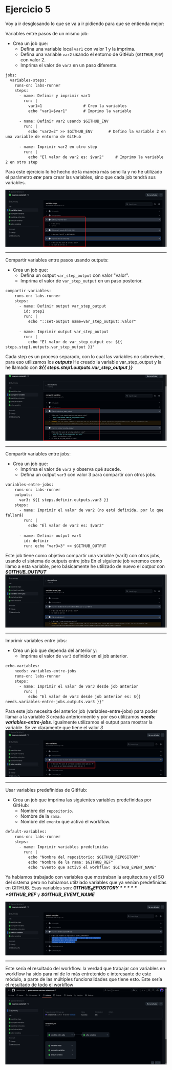 # Ejercicio 5

Voy a ir desglosando lo que se va a ir pidiendo para que se entienda mejor:

Variables entre pasos de un mismo job:

- Crea un job que:
  - Defina una variable local ``var1`` con valor 1 y la imprima.
  - Defina una variable ``var2`` usando el entorno de GitHub (``$GITHUB_ENV``) con valor 2.
  - Imprima el valor de ``var2`` en un paso diferente.

```
jobs:
  variables-steps:
    runs-on: labs-runner
    steps:
      - name: Definir y imprimir var1
        run: |
          var1=1                  # Creo la variables
          echo "var1=$var1"       # Imprimo la variable

      - name: Definir var2 usando $GITHUB_ENV
        run: |
          echo "var2=2" >> $GITHUB_ENV       # Defino la variable 2 en una variable de entorno de GitHub

      - name: Imprimir var2 en otro step
        run: |
          echo "El valor de var2 es: $var2"     # Imprimo la variable 2 en otro step
```

Para este ejercicio lo he hecho de la manera más sencilla y no he utilizado el parámetro ***env*** para crear las variables, sino que cada job tendrá sus variables.

![alt text](../../auxiliar/variabes5.1.png)

---
Compartir variables entre pasos usando outputs:

- Crea un job que:
  - Defina un output ``var_step_output`` con valor "valor".
  - Imprima el valor de ``var_step_output`` en un paso posterior.

```
compartir-variables:
    runs-on: labs-runner
    steps:
      - name: Definir output var_step_output
        id: step1
        run: |
          echo "::set-output name=var_step_output::valor"

      - name: Imprimir output var_step_output
        run: |
          echo "El valor de var_step_output es: ${{ steps.step1.outputs.var_step_output }}"
```

Cada step es un proceso separado, con lo cual las variables no sobreviven, para eso utilizamos los ***outputs***
He creado la variable var_step_output y la he llamado con ***${{ steps.step1.outputs.var_step_output }}***

![alt text](../../auxiliar/variabes5.1.1.png)

---
Compartir variables entre jobs:

- Crea un job que:
  - Imprima el valor de ``var2`` y observa qué sucede.
  - Defina un output ``var3`` con valor 3 para compartir con otros jobs.

```
variables-entre-jobs:
    runs-on: labs-runner
    outputs:
      var3: ${{ steps.definir.outputs.var3 }}
    steps:
      - name: Imprimir el valor de var2 (no está definida, por lo que fallará)
        run: |
          echo "El valor de var2 es: $var2"

      - name: Definir output var3
        id: definir
        run: echo "var3=3" >> $GITHUB_OUTPUT
```

Este job tiene como objetivo compartir una variable (var3) con otros jobs, usando el sistema de outputs entre jobs
En el siguiente job veremos como llamo a esta variable, pero básicamente he utilizado de nuevo el *output* con ***$GITHUB_OUTPUT***
![alt text](../../auxiliar/variables5.2.png)

---
Imprimir variables entre jobs:

- Crea un job que dependa del anterior y:
  - Imprima el valor de ``var3`` definido en el job anterior.

```
echo-variables:
    needs: variables-entre-jobs
    runs-on: labs-runner
    steps:
      - name: Imprimir el valor de var3 desde job anterior
        run: |
          echo "El valor de var3 desde job anterior es: ${{ needs.variables-entre-jobs.outputs.var3 }}"
```
Para este job necesita del anterior job (variables-entre-jobs) para poder llamar a la variable 3 creada anteriormente y por eso utilizamos ***needs: variables-entre-jobs***. Igualmente utilizamos el output para mostrar la variable. Se ve claramente que tiene el valor *3*
![alt text](../../auxiliar/variables5.3.png)

---
Usar variables predefinidas de GitHub:

- Crea un job que imprima las siguientes variables predefinidas por GitHub:
  - Nombre del ``repositorio``.
  - Nombre de la ``rama``.
  - Nombre del ``evento`` que activó el workflow.

```
default-variables:
    runs-on: labs-runner
    steps:
      - name: Imprimir variables predefinidas
        run: |
          echo "Nombre del repositorio: $GITHUB_REPOSITORY"
          echo "Nombre de la rama: $GITHUB_REF"
          echo "Evento que activó el workflow: $GITHUB_EVENT_NAME"
```

Ya habiamos trabajado con variables que mostraban la arquitectura y el SO del sistema pero no habíamos utilziado variables que ya venían predefinidas en GITHUB.
Esas variables son: ***$GITHUB_REPOSITORY*** ***$GITHUB_REF*** y ***$GITHUB_EVENT_NAME***

![alt text](../../auxiliar/variables5.4.png)

---

Este sería el resultado del workflow. la verdad que trabajar con variables en workflow ha sido para mí de lo más entretenido e interesante de este módulo, a parte de las múltiples funcionalidades que tiene esto.
Este sería el resultado de todo el workflow
![alt text](../../auxiliar/variables5.png)